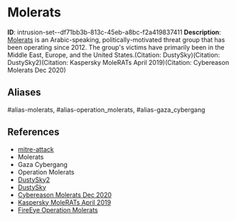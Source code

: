 # Molerats

**ID**: intrusion-set--df71bb3b-813c-45eb-a8bc-f2a419837411
**Description**: [Molerats](https://attack.mitre.org/groups/G0021) is an Arabic-speaking, politically-motivated threat group that has been operating since 2012. The group's victims have primarily been in the Middle East, Europe, and the United States.(Citation: DustySky)(Citation: DustySky2)(Citation: Kaspersky MoleRATs April 2019)(Citation: Cybereason Molerats Dec 2020)

## Aliases
#alias-molerats, #alias-operation_molerats, #alias-gaza_cybergang

## References
- [mitre-attack](https://attack.mitre.org/groups/G0021)
- Molerats
- Gaza Cybergang
- Operation Molerats
- [DustySky2](http://www.clearskysec.com/wp-content/uploads/2016/06/Operation-DustySky2_-6.2016_TLP_White.pdf)
- [DustySky](https://www.clearskysec.com/wp-content/uploads/2016/01/Operation%20DustySky_TLP_WHITE.pdf)
- [Cybereason Molerats Dec 2020](https://www.cybereason.com/hubfs/dam/collateral/reports/Molerats-in-the-Cloud-New-Malware-Arsenal-Abuses-Cloud-Platforms-in-Middle-East-Espionage-Campaign.pdf)
- [Kaspersky MoleRATs April 2019](https://securelist.com/gaza-cybergang-group1-operation-sneakypastes/90068/)
- [FireEye Operation Molerats](https://www.fireeye.com/blog/threat-research/2013/08/operation-molerats-middle-east-cyber-attacks-using-poison-ivy.html)
